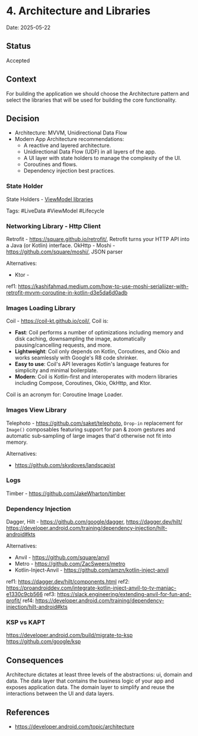# 4. Architecture and Libraries

Date: 2025-05-22

## Status

Accepted

## Context

For building the application we should choose the Architecture pattern and select the 
libraries that will be used for building the core functionality. 

## Decision

- Architecture: MVVM, Unidirectional Data Flow
- Modern App Architecture recommendations:
  - A reactive and layered architecture.
  - Unidirectional Data Flow (UDF) in all layers of the app.
  - A UI layer with state holders to manage the complexity of the UI.
  - Coroutines and flows.
  - Dependency injection best practices.

### State Holder

State Holders - [ViewModel libraries](https://developer.android.com/topic/libraries/architecture/viewmodel)

Tags: #LiveData #ViewModel #Lifecycle

### Networking Library - Http Client

Retrofit - https://square.github.io/retrofit/, Retrofit turns your HTTP API into a Java (or Kotlin) interface.
OkHttp - 
Moshi - https://github.com/square/moshi/, JSON parser

Alternatives:
- Ktor - 

ref1: https://kashifahmad.medium.com/how-to-use-moshi-serialiizer-with-retrofit-mvvm-coroutine-in-kotlin-d3e5da6d0adb

### Images Loading Library

Coil - https://coil-kt.github.io/coil/, Coil is:

- **Fast**: Coil performs a number of optimizations including memory and disk caching, downsampling the image, automatically pausing/cancelling requests, and more.
- **Lightweight**: Coil only depends on Kotlin, Coroutines, and Okio and works seamlessly with Google's R8 code shrinker.
- **Easy to use**: Coil's API leverages Kotlin's language features for simplicity and minimal boilerplate.
- **Modern**: Coil is Kotlin-first and interoperates with modern libraries including Compose, Coroutines, Okio, OkHttp, and Ktor.

Coil is an acronym for: Coroutine Image Loader.

### Images View Library

Telephoto - https://github.com/saket/telephoto, `Drop-in` replacement for 
`Image()` composables featuring support for pan & zoom gestures and 
automatic sub‑sampling of large images that'd otherwise not fit into memory.

Alternatives:
- https://github.com/skydoves/landscapist

### Logs

Timber - https://github.com/JakeWharton/timber

### Dependency Injection

Dagger, Hilt - https://github.com/google/dagger, https://dagger.dev/hilt/
https://developer.android.com/training/dependency-injection/hilt-android#kts

Alternatives:
- Anvil - https://github.com/square/anvil
- Metro - https://github.com/ZacSweers/metro
- Kotlin-Inject-Anvil - https://github.com/amzn/kotlin-inject-anvil

ref1: https://dagger.dev/hilt/components.html
ref2: https://proandroiddev.com/integrate-kotlin-inject-anvil-to-tv-maniac-e1330c9cb566
ref3: https://slack.engineering/extending-anvil-for-fun-and-profit/
ref4: https://developer.android.com/training/dependency-injection/hilt-android#kts

### KSP vs KAPT

https://developer.android.com/build/migrate-to-ksp
https://github.com/google/ksp

## Consequences

Architecture dictates at least three levels of the abstractions: ui, domain and data.
The data layer that contains the business logic of your app and exposes application data.
The domain layer to simplify and reuse the interactions between the UI and data layers.

## References

- https://developer.android.com/topic/architecture